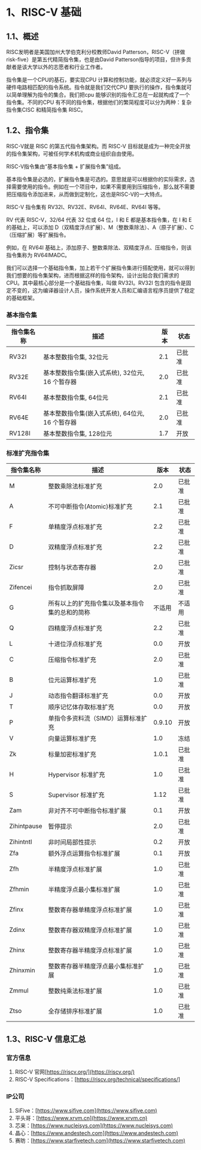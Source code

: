 # 1、RISC-V 基础

## 1.1、概述

RISC发明者是美国加州大学伯克利分校教师David Patterson，RISC-V（拼做risk-five）是第五代精简指令集，也是由David Patterson指导的项目，但许多贡献者是该大学以外的志愿者和行业工作者。

指令集是一个CPU的基石，要实现CPU 计算和控制功能，就必须定义好一系列与硬件电路相匹配的指令系统。指令就是我们交代CPU 要执行的操作，指令集就可以简单理解为指令的集合。我们把cpu 能够识别的指令汇总在一起就构成了一个指令集。不同的CPU 有不同的指令集，根据他们的繁简程度可以分为两种：复杂指令集CISC 和精简指令集 RISC。


## 1.2、指令集
RISC-V就是 RISC 的第五代指令集架构。而 RISC-V 目标就是成为一种完全开放的指令集架构，可被任何学术机构或商业组织自由使用。       

RISC-V指令集由“基本指令集 + 扩展指令集”组成。

基本指令集是必选的，扩展指令集是可选的。意思就是可以根据你的实际需求，选择需要使用的指令。例如在一个项目中，如果不需要用到压缩指令，那么就不需要把压缩指令添加进来，从而做到定制化，这也是RISC-V的一大特点。

RISC-V 指令集有 RV32I、RV32E、RV64I、RV64E、RV64I 等等。

RV 代表 RISC-V，32/64 代表 32 位或 64 位，I 和 E 都是基本指令集，在 I 和 E 的基础上，可以添加 D（双精度浮点扩展）、M（整数乘除法）、A（原子扩展）、C（压缩扩展）等扩展指令。

例如，在 RV64I 基础上，添加原子、整数乘除法、双精度浮点、压缩指令，则该指令集称为 RV64IMADC。

我们可以选择一个基础指令集，加上若干个扩展指令集进行搭配使用，就可以得到我们想要的指令集架构，进而根据这样的指令架构，设计出贴合我们需求的 CPU。其中最核心部分是一个基础指令集，叫做 RV32I。RV32I 包含的指令是固定不变的，这为编译器设计人员，操作系统开发人员和汇编语言程序员提供了稳定的基础框架。

### 基本指令集

| 指令集名称 | 描述 | 版本 | 状态 |
| --- | --- | --- | --- |
| RV32I	| 基本整数指令集, 32位元 | 2.1 | 已批准 |
| RV32E | 基本整数指令集(嵌入式系统), 32位元, 16 个暂存器  | 2.0 | 已批准 |
| RV64I | 基本整数指令集, 64位元 | 2.1 | 已批准 |
| RV64E | 基本整数指令集(嵌入式系统), 64位元, 16 个暂存器 | 2.0 | 已批准 |
| RV128I | 基本整数指令集, 128位元 | 1.7 | 开放 |

### 标准扩充指令集

| 指令集名称 | 描述 | 版本 | 状态 |
| --- | --- | --- | --- |
| M | 整数乘除法标准扩充 | 2.0 | 已批准 |
| A | 不可中断指令(Atomic)标准扩充 | 2.1 | 已批准 |
| F | 单精度浮点标准扩充 | 2.2 | 已批准 |
| D | 双精度浮点标准扩充 | 2.2 | 已批准 |
| Zicsr	| 控制与状态寄存器 | 2.0 | 已批准 |
| Zifencei | 指令抓取屏障 | 2.0 | 已批准 |
| G | 所有以上的扩充指令集以及基本指令集的总和的简称 | 不适用 | 不适用 |
| Q | 四精度浮点标准扩充 | 2.2 | 已批准 |
| L | 十进位浮点标准扩充 | 0.0 | 开放 |
| C | 压缩指令标准扩充 | 2.0 | 已批准 |
| B | 位元运算标准扩充 | 1.0 | 已批准 |
| J | 动态指令翻译标准扩充 | 0.0 | 开放 |
| T | 顺序记忆体存取标准扩充 | 0.0 | 开放 |
| P | 单指令多资料流（SIMD）运算标准扩充 | 0.9.10 | 开放 |
| V | 向量运算标准扩充 | 1.0 | 冻结 |
| Zk | 标量加密标准扩充 | 1.0.1 | 已批准 |
| H | Hypervisor 标准扩充 | 1.0 | 已批准 |
| S | Supervisor 标准扩充 | 1.12 | 已批准 |
| Zam | 非对齐不可中断指令标准扩展 | 0.1 | 开放 |
| Zihintpause | 暂停提示 | 2.0 | 已批准 |
| Zihintntl | 非时间局部性提示 | 0.2 | 开放 |
| Zfa | 额外浮点运算指令标准扩展 | 0.1 | 开放 |
| Zfh | 半精度浮点标准扩展 | 1.0 | 已批准 |
| Zfhmin | 半精度浮点最小集标准扩展 | 1.0 | 已批准 |
| Zfinx | 整数寄存器单精度浮点标准扩展 | 1.0 | 已批准 |
| Zdinx | 整数寄存器双精度浮点标准扩展 | 1.0 | 已批准 |
| Zhinx | 整数寄存器半精度浮点标准扩展 | 1.0 | 已批准 |
| Zhinxmin | 整数寄存器半精度浮点最小集标准扩展 | 1.0 | 已批准 |
| Zmmul | 整数纯乘法标准扩展 | 1.0 | 已批准 |
| Ztso | 全存储排序标准扩展 | 1.0 | 已批准 |

## 1.3、RISC-V 信息汇总

### 官方信息
1. RISC-V 官网[https://riscv.org/](https://riscv.org/)
2. RISC-V Specifications：[https://riscv.org/technical/specifications/]

### IP公司
1. SiFive：[https://www.sifive.com](https://www.sifive.com)
2. 平头哥：[https://www.xrvm.cn](https://www.xrvm.cn)
3. 芯来：[https://www.nucleisys.com](https://www.nucleisys.com)
4. 晶心：[https://www.andestech.com](https://www.andestech.com)
5. 赛昉：[https://www.starfivetech.com](https://www.starfivetech.com)



